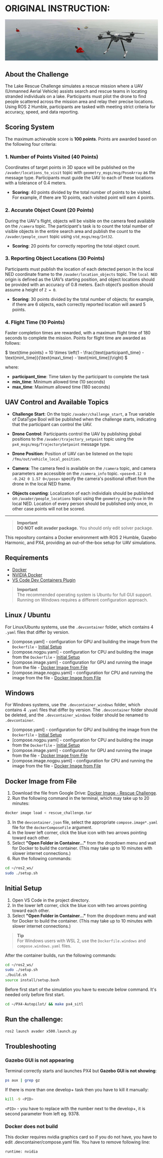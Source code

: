 # ORIGINAL INSTRUCTION:

![Drone over lake image](/images/uav_lake.jpeg)

## About the Challenge

The Lake Rescue Challenge simulates a rescue mission where a UAV (Unmanned Aerial Vehicle) assists search and rescue teams in locating stranded individuals on a lake. Participants must pilot the drone to find people scattered across the mission area and relay their precise locations. Using ROS 2 Humble, participants are tasked with meeting strict criteria for accuracy, speed, and data reporting.

## Scoring System

The maximum achievable score is **100 points**. Points are awarded based on the following four criteria:

### 1. Number of Points Visited (40 Points)

Coordinates of target points in 3D space will be published on the `/avader/locations_to_visit` topic with `geometry_msgs/msg/PoseArray` as the message type. Participants must guide the UAV to each of these locations with a tolerance of 0.4 meters.

- **Scoring**: 40 points divided by the total number of points to be visited. For example, if there are 10 points, each visited point will earn 4 points.

### 2. Accurate Object Count (20 Points)

During the UAV's flight, objects will be visible on the camera feed available on the `/camera` topic. The participant's task is to count the total number of visible objects in the entire search area and publish the count to the `/avader/people_count` topic using `std_msgs/msg/Int32`.

- **Scoring**: 20 points for correctly reporting the total object count.

### 3. Reporting Object Locations (30 Points)

Participants must publish the location of each detected person in the local NED coordinate frame to the `/avader/location_objects` topic. The `local NED` origin is defined as the UAV’s starting position, and object locations should be provided with an accuracy of 0.8 meters. Each object’s position should assume a height of `Z = 0`.

- **Scoring**: 30 points divided by the total number of objects; for example, if there are 6 objects, each correctly reported location will award 5 points.

### 4. Flight Time (10 Points)

Faster completion times are rewarded, with a maximum flight time of 180 seconds to complete the mission. Points for flight time are awarded as follows:

$`
\text{time points} = 10 \times \left(1 - \frac{\text{participant\_time} - \text{min\_time}}{\text{max\_time} - \text{min\_time}}\right)
`$

where:
- **participant_time**: Time taken by the participant to complete the task
- **min_time**: Minimum allowed time (10 seconds)
- **max_time**: Maximum allowed time (180 seconds)


## UAV Control and Available Topics
- **Challenge Start**: On the topic `/avader/challenge_start`, a True variable of DataType Bool will be published when the challenge starts, indicating that the participant can control the UAV.

- **Drone Control**: Participants control the UAV by publishing global positions to the `/avader/trajectory_setpoint` topic using the `px4_msgs/msg/TrajectorySetpoint` message type.

- **Drone Position**: Position of UAV can be listened on the topic `/fmu/out/vehicle_local_position`.

- **Camera**: The camera feed is available on the `/camera` topic, and camera parameters are accessible on the `/camera_info` topic. `<pose>0.12 0 -0.242 0 1.57 0</pose>` specify the camera's positional offset from the drone in the local NED frame.

- **Objects counting**: Localization of each individials should be published on `/avader/people_locations` topic using the `geometry_msgs/Pose` in the local NED. Location of every person should be published only once, in other case points will not be scored.
---

> **Important**  
> **DO NOT edit avader package.** You should only edit solver package.


This repository contains a Docker environment with ROS 2 Humble, Gazebo Harmonic, and PX4, providing an out-of-the-box setup for UAV simulations.

## Requirements

- [Docker](https://docs.docker.com/engine/install/ubuntu/)
- [NVIDIA Docker](https://docs.nvidia.com/datacenter/cloud-native/container-toolkit/install-guide.html#container-device-interface-cdi-support)
- [VS Code Dev Containers Plugin](https://code.visualstudio.com/docs/devcontainers/containers#_quick-start-open-an-existing-folder-in-a-container)

> **Important**  
> The recommended operating system is Ubuntu for full GUI support. Running on Windows requires a different configuration approach.

## Linux / Ubuntu
For Linux/Ubuntu systems, use the `.devcontainer` folder, which contains 4 `.yaml` files that differ by version.

- [compose.yaml] - configuration for GPU and building the image from the `Dockerfile` - [Initial Setup](#initial-setup)
- [compose.nogpu.yaml] - configuration for CPU and building the image from the `Dockerfile` - [Initial Setup](#initial-setup)
- [compose.image.yaml] - configuration for GPU and running the image from the file - [Docker Image from File](#docker-image-from-file)
- [compose.image.nogpu.yaml] - configuration for CPU and running the image from the file - [Docker Image from File](#docker-image-from-file)

## Windows
For Windows systems, use the `.devcontainer_windows` folder, which contains 4 `.yaml` files that differ by version.
The `.devcontainer` folder should be deleted, and the `.devcontainer_windows` folder should be renamed to `.devcontainer`.

- [compose.yaml] - configuration for GPU and building the image from the `Dockerfile` - [Initial Setup](#initial-setup)
- [compose.nogpu.yaml] - configuration for CPU and building the image from the `Dockerfile` - [Initial Setup](#initial-setup)
- [compose.image.yaml] - configuration for GPU and running the image from the file - [Docker Image from File](#docker-image-from-file)
- [compose.image.nogpu.yaml] - configuration for CPU and running the image from the file - [Docker Image from File](#docker-image-from-file)

## Docker Image from File
1. Download the file from Google Drive: [Docker Image - Rescue Challenge](https://drive.google.com/file/d/1S4v68ag1vSMfRCMBJmM5XyBAJRgVHzlp/view?usp=sharing).
2. Run the following command in the terminal, which may take up to 20 minutes:
```bash
docker image load < rescue_challenge.tar
```
3. In the `devcontainer.json` file, select the appropriate `compose.image*.yaml` file for the `dockerComposeFile` argument.
4. In the lower left corner, click the blue icon with two arrows pointing toward each other.
5. Select **"Open Folder in Container..."** from the dropdown menu and wait for Docker to build the container. (This may take up to 10 minutes with slower internet connections.)
6. Run the following commands:
```bash
cd ~/ros2_ws/
sudo ./setup.sh
```

## Initial Setup

1. Open VS Code in the project directory.
2. In the lower left corner, click the blue icon with two arrows pointing toward each other.
3. Select **"Open Folder in Container..."** from the dropdown menu and wait for Docker to build the container. (This may take up to 10 minutes with slower internet connections.)

> **Tip**  
> For Windows users with WSL 2, use the `Dockerfile.windows` and `compose.windows.yaml` files.

After the container builds, run the following commands:

```bash
cd ~/ros2_ws/
sudo ./setup.sh
./build.sh
source install/setup.bash
```

Before first start of the simulation you have tu execute below command. It's needed only before first start.
```bash
cd ~/PX4-Autopilot/ && make px4_sitl
```

## Run the challenge:
```bash
ros2 launch avader x500.launch.py
```

## Troubleshooting

### Gazebo GUI is not appearing
Terminal correctly starts and launches PX4 but **Gazebo GUI is not showing**:
```bash
ps aux | grep gz
```
If there is more than one develop+ task then you have to kill it manually:
```bash
kill -9 <PID>
```
```<PID>``` - you have to replace with the number next to the develop+, it is second parameter from left eg. 9378.

### Docker does not build

This docker requires nvidia graphics card so if you do not have, you have to edit .devcontainer/compose.yaml file. You have to remove following line:
```bash
runtime: nvidia
```